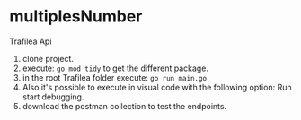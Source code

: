 # multiplesNumber

Trafilea Api

1) clone project.
2) execute: ```go mod tidy``` to get the different package.
3) in the root Trafilea folder execute: ```go run main.go```
4) Also it's possible to execute in visual code with the following option: 
Run start debugging.
5) download the postman collection to test the endpoints.
